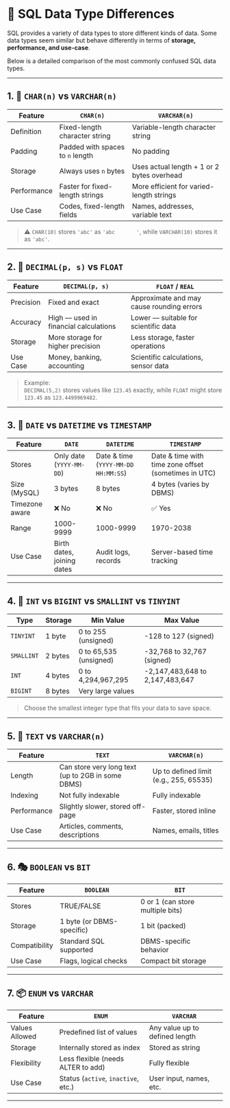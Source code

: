 
# 📘 SQL Data Type Differences

SQL provides a variety of data types to store different kinds of data. Some data types seem similar but behave differently in terms of **storage, performance, and use-case**.

Below is a detailed comparison of the most commonly confused SQL data types.

---

## 1. 🔡 `CHAR(n)` vs `VARCHAR(n)`

| Feature         | `CHAR(n)`                        | `VARCHAR(n)`                          |
|-----------------|----------------------------------|----------------------------------------|
| Definition      | Fixed-length character string    | Variable-length character string       |
| Padding         | Padded with spaces to `n` length | No padding                             |
| Storage         | Always uses `n` bytes            | Uses actual length + 1 or 2 bytes overhead |
| Performance     | Faster for fixed-length strings  | More efficient for varied-length strings |
| Use Case        | Codes, fixed-length fields       | Names, addresses, variable text        |

> ⚠️ `CHAR(10)` stores `'abc'` as `'abc       '`, while `VARCHAR(10)` stores it as `'abc'`.

---

## 2. 🔢 `DECIMAL(p, s)` vs `FLOAT`

| Feature          | `DECIMAL(p, s)`                           | `FLOAT` / `REAL`                         |
|------------------|-------------------------------------------|------------------------------------------|
| Precision        | Fixed and exact                           | Approximate and may cause rounding errors|
| Accuracy         | High — used in financial calculations     | Lower — suitable for scientific data     |
| Storage          | More storage for higher precision         | Less storage, faster operations          |
| Use Case         | Money, banking, accounting                | Scientific calculations, sensor data     |

> Example:  
> `DECIMAL(5,2)` stores values like `123.45` exactly, while `FLOAT` might store `123.45` as `123.4499969482`.

---

## 3. 📅 `DATE` vs `DATETIME` vs `TIMESTAMP`

| Feature       | `DATE`         | `DATETIME`                    | `TIMESTAMP`                      |
|----------------|----------------|-------------------------------|----------------------------------|
| Stores         | Only date (`YYYY-MM-DD`) | Date & time (`YYYY-MM-DD HH:MM:SS`) | Date & time with time zone offset (sometimes in UTC) |
| Size (MySQL)   | 3 bytes        | 8 bytes                       | 4 bytes (varies by DBMS)         |
| Timezone aware | ❌ No          | ❌ No                          | ✅ Yes                           |
| Range          | 1000-9999      | 1000-9999                     | 1970-2038                        |
| Use Case       | Birth dates, joining dates | Audit logs, records           | Server-based time tracking       |

---

## 4. 🎯 `INT` vs `BIGINT` vs `SMALLINT` vs `TINYINT`

| Type       | Storage | Min Value               | Max Value               |
|------------|---------|--------------------------|--------------------------|
| `TINYINT`  | 1 byte  | 0 to 255 (unsigned)      | -128 to 127 (signed)     |
| `SMALLINT` | 2 bytes | 0 to 65,535 (unsigned)   | -32,768 to 32,767 (signed)|
| `INT`      | 4 bytes | 0 to 4,294,967,295       | -2,147,483,648 to 2,147,483,647 |
| `BIGINT`   | 8 bytes | Very large values        |                         |

> Choose the smallest integer type that fits your data to save space.

---

## 5. 🔗 `TEXT` vs `VARCHAR(n)`

| Feature        | `TEXT`                          | `VARCHAR(n)`                 |
|----------------|----------------------------------|-------------------------------|
| Length         | Can store very long text (up to 2GB in some DBMS) | Up to defined limit (e.g., 255, 65535) |
| Indexing       | Not fully indexable             | Fully indexable               |
| Performance    | Slightly slower, stored off-page | Faster, stored inline         |
| Use Case       | Articles, comments, descriptions | Names, emails, titles         |

---

## 6. 🎭 `BOOLEAN` vs `BIT`

| Feature       | `BOOLEAN`                     | `BIT`                    |
|---------------|-------------------------------|--------------------------|
| Stores        | TRUE/FALSE                    | 0 or 1 (can store multiple bits) |
| Storage       | 1 byte (or DBMS-specific)     | 1 bit (packed)           |
| Compatibility | Standard SQL supported        | DBMS-specific behavior   |
| Use Case      | Flags, logical checks         | Compact bit storage      |

---

## 7. 📦 `ENUM` vs `VARCHAR`

| Feature         | `ENUM`                                     | `VARCHAR`                         |
|------------------|---------------------------------------------|------------------------------------|
| Values Allowed   | Predefined list of values                  | Any value up to defined length     |
| Storage          | Internally stored as index                 | Stored as string                   |
| Flexibility      | Less flexible (needs ALTER to add)         | Fully flexible                     |
| Use Case         | Status (`active`, `inactive`, etc.)        | User input, names, etc.            |

---
